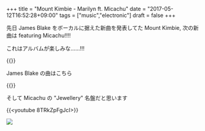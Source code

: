 +++
title = "Mount Kimbie - Marilyn ft. Micachu"
date = "2017-05-12T16:52:28+09:00"
tags = ["music","electronic"]
draft = false
+++

先日 James Blake をボーカルに据えた新曲を発表してた Mount Kimbie, 次の新曲は featuring Micachu!!!!

これはアルバムが楽しみな……!!!

{{<youtube VjSKEyR2vDo>}}

James Blake の曲はこちら

{{<youtube Q-7wzb7sRg8>}}

そして Micachu の "Jewellery" 名盤だと思います

{{<youtube 8TRkZpFgJcI>}}

<a href="https://www.amazon.co.jp/Jewellery-Dig-Micachu/dp/B001R3YJ10/ref=as_li_ss_il?s=music&ie=UTF8&qid=1494576044&sr=1-2&keywords=JEWELLERY&linkCode=li3&tag=xcv-22&linkId=57678298630b6101e57fc27d25e540b4" target="_blank"><img border="0" src="//ws-fe.amazon-adsystem.com/widgets/q?_encoding=UTF8&ASIN=B001R3YJ10&Format=_SL500_&ID=AsinImage&MarketPlace=JP&ServiceVersion=20070822&WS=1&tag=xcv-22" ></a><img src="https://ir-jp.amazon-adsystem.com/e/ir?t=xcv-22&l=li3&o=9&a=B001R3YJ10" width="1" height="1" border="0" alt="" style="border:none !important; margin:0px !important;" />
